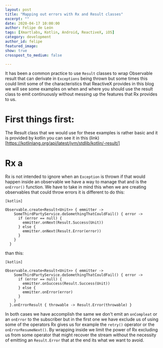 ```yaml
---
layout: post
title: "Mapping out errors with Rx and Result classes"
excerpt: ""
date: 2020-04-17 10:00:00
author: Felipe de León
tags: [Xmartlabs, Kotlin, Android, ReactiveX, iOS]
category: development
author_id: felipe
featured_image: 
show: true
crosspost_to_medium: false

---
```


It has been a common practice to use `Result` classes to wrap Observable result that can derivate in `Exceptions` being thrown but some times this could limit some of the characteristics that ReactiveX provides in this blog we will see some examples on when and where you should use the result class to emit continuously without messing up the features that Rx provides to us.

# First things first:
The Result class that we would use for these examples is rather basic and it is provided by kotlin you can see it in this (link)[https://kotlinlang.org/api/latest/jvm/stdlib/kotlin/-result/]

# Rx a
Rx is not intended to ignore when an `Exception` is thrown if that would happen inside an observable we have a way to manage that and is the `onError()` function. We have to take in mind this when we are creating observables that could throw errors it is different to do this:

```
[kotlin]

Observable.create<Result<Unit>> { emmitter ->
    SomeThirdPartyService.doSomethingThatCouldFail() { error ->
      if (error == null) {
        emmitter.onNext(Result.Success(Unit))
      } else {
        emmitter.onNext(Result.Error(error))
      }
    }
  }
``` 

than this:

```
[kotlin]

Observable.create<Result<Unit>> { emmitter ->
    SomeThirdPartyService.doSomethingThatCouldFail() { error ->
      if (error == null) {
        emmitter.onSuccess(Result.Success(Unit))
      } else {
        emmitter.onError(error)
      }
    }
  }.onErrorResult { throwable -> Result.Error(throwable) }
```
In both cases we have accomplish the same we don't emit an `onCompleat` or an `onError` to the subscriber but in the first one we have exclude us of using some of the operators Rx gives us for example the  `retry()` operator or the `onErrorResumeNext()`. By wrapping inside we limit the power of Rx excluding us from some operator that might recover the stream without the necessity of emitting an `Result.Error` that at the end its what we want to avoid.